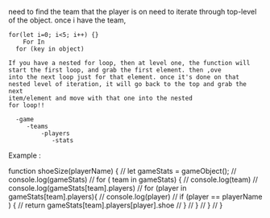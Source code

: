 need to find the team that the player is on
    need to iterate through top-level of the object.
    once i have the team, 

    for(let i=0; i<5; i++) {}
        For In
      for (key in object)  

    If you have a nested for loop, then at level one, the function will
    start the first loop, and grab the first element. then ,ove
    into the next loop just for that element. once it's done on that nested level of iteration, it will go back to the top and grab the next 
    item/element and move with that one into the nested 
    for loop!!

      -game
         -teams
             -players
                -stats

Example :

function shoeSize(playerName) {
//     let gameStats = gameObject();
//     console.log(gameStats)
//     for ( team in gameStats) {
//         console.log(team)
//         console.log(gameStats[team].players)
//         for (player in gameStats[team].players){
//             console.log(player)
//           if (player == playerName ) {
//             return gameStats[team].players[player].shoe
//           }
//         }
//     }
// }
